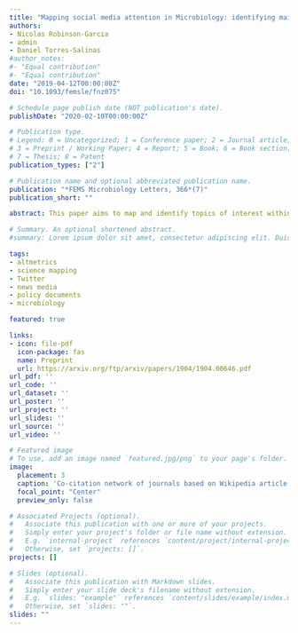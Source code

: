 ```yaml
---
title: "Mapping social media attention in Microbiology: identifying main topics and actors"
authors:
- Nicolas Robinson-Garcia
- admin
- Daniel Torres-Salinas
#author_notes:
#- "Equal contribution"
#- "Equal contribution"
date: "2019-04-12T00:00:00Z"
doi: "10.1093/femsle/fnz075"

# Schedule page publish date (NOT publication's date).
publishDate: "2020-02-10T00:00:00Z"

# Publication type.
# Legend: 0 = Uncategorized; 1 = Conference paper; 2 = Journal article;
# 3 = Preprint / Working Paper; 4 = Report; 5 = Book; 6 = Book section;
# 7 = Thesis; 8 = Patent
publication_types: ["2"]

# Publication name and optional abbreviated publication name.
publication: "*FEMS Microbiology Letters, 366*(7)"
publication_short: ""

abstract: This paper aims to map and identify topics of interest within the field of Microbiology and identify the main sources driving such attention. We combine data from Web of Science and Altmetric.com, a platform which retrieves mentions to scientific literature from social media and other non-academic communication outlets. We focus on the dissemination of microbial publications in Twitter, news media and policy briefs. A two-mode network of social accounts shows distinctive areas of activity. We identify a cluster of papers mentioned solely by regional news media. A central area of the network is formed by papers discussed by the three outlets. A large portion of the network is driven by Twitter activity. When analyzing top actors contributing to such network, we observe that more than half of the Twitter accounts are bots, mentioning 32% of the documents in our dataset. Within news media outlets, there is a predominance of popular science outlets. With regard to policy briefs, both international and national bodies are represented. Finally, our topic analysis shows that the thematic focus of papers mentioned varies by outlet. While news media cover the wider range of topics, policy briefs are focused on translational medicine and bacterial outbreaks.

# Summary. An optional shortened abstract.
#summary: Lorem ipsum dolor sit amet, consectetur adipiscing elit. Duis posuere tellus ac convallis placerat. Proin tincidunt magna sed ex sollicitudin condimentum.

tags:
- altmetrics
- science mapping
- Twitter
- news media
- policy documents
- microbiology

featured: true

links:
- icon: file-pdf
  icon-package: fas
  name: Preprint
  url: https://arxiv.org/ftp/arxiv/papers/1904/1904.00646.pdf
url_pdf: ''
url_code: ''
url_dataset: ''
url_poster: ''
url_project: ''
url_slides: ''
url_source: ''
url_video: ''

# Featured image
# To use, add an image named `featured.jpg/png` to your page's folder. 
image:
  placement: 3
  caption: 'Co-citation network of journals based on Wikipedia article references'
  focal_point: "Center"
  preview_only: false

# Associated Projects (optional).
#   Associate this publication with one or more of your projects.
#   Simply enter your project's folder or file name without extension.
#   E.g. `internal-project` references `content/project/internal-project/index.md`.
#   Otherwise, set `projects: []`.
projects: []

# Slides (optional).
#   Associate this publication with Markdown slides.
#   Simply enter your slide deck's filename without extension.
#   E.g. `slides: "example"` references `content/slides/example/index.md`.
#   Otherwise, set `slides: ""`.
slides: ""
---
```


